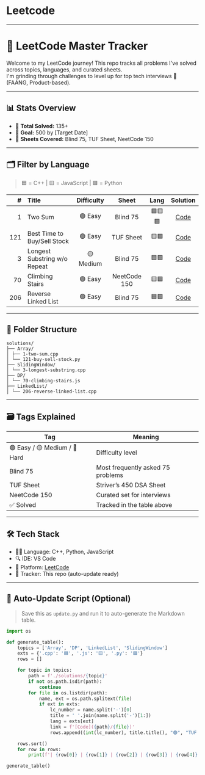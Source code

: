 # Leetcode
---

# 🧠 LeetCode Master Tracker

Welcome to my LeetCode journey! This repo tracks all problems I've solved across topics, languages, and curated sheets.  
I'm grinding through challenges to level up for top tech interviews 💼 (FAANG, Product-based).

---

## 📊 Stats Overview

- 🔢 **Total Solved:** 135+  
- 📆 **Goal:** 500 by [Target Date]  
- 🚀 **Sheets Covered:** Blind 75, TUF Sheet, NeetCode 150

---

## 🗂️ Filter by Language

> 🟦 = C++ | 🟨 = JavaScript | 🟩 = Python

| # | Title | Difficulty | Sheet | Lang | Solution |
|--:|:------|:-----------:|:-----:|:----:|:--------:|
| 1 | Two Sum | 🟢 Easy | Blind 75 | 🟦🟨🟩 | [Code](./solutions/Array/1-two-sum.cpp) |
| 121 | Best Time to Buy/Sell Stock | 🟢 Easy | TUF Sheet | 🟨🟩 | [Code](./solutions/Array/121-buy-sell-stock.py) |
| 3 | Longest Substring w/o Repeat | 🟡 Medium | Blind 75 | 🟦🟩 | [Code](./solutions/SlidingWindow/3-longest-substring.cpp) |
| 70 | Climbing Stairs | 🟢 Easy | NeetCode 150 | 🟨🟩 | [Code](./solutions/DP/70-climbing-stairs.js) |
| 206 | Reverse Linked List | 🟢 Easy | Blind 75 | 🟦🟩 | [Code](./solutions/LinkedList/206-reverse-linked-list.cpp) |

---

## 🧵 Folder Structure
```
solutions/
├── Array/
│ ├── 1-two-sum.cpp
│ └── 121-buy-sell-stock.py
├── SlidingWindow/
│ └── 3-longest-substring.cpp
├── DP/
│ └── 70-climbing-stairs.js
├── LinkedList/
│ └── 206-reverse-linked-list.cpp

```


---

## 🗃️ Tags Explained

| Tag | Meaning |
|-----|---------|
| 🟢 Easy / 🟡 Medium / 🔴 Hard | Difficulty level |
| Blind 75 | Most frequently asked 75 problems |
| TUF Sheet | Striver’s 450 DSA Sheet |
| NeetCode 150 | Curated set for interviews |
| ✅ Solved | Tracked in the table above |

---

## 🛠️ Tech Stack

- 👨‍💻 Language: C++, Python, JavaScript  
- 🔍 IDE: VS Code  
- 📘 Platform: [LeetCode](https://leetcode.com/)  
- 📁 Tracker: This repo (auto-update ready)

---

## 🔄 Auto-Update Script (Optional)

> Save this as `update.py` and run it to auto-generate the Markdown table.

```python
import os

def generate_table():
    topics = ['Array', 'DP', 'LinkedList', 'SlidingWindow']
    exts = {'.cpp': '🟦', '.js': '🟨', '.py': '🟩'}
    rows = []

    for topic in topics:
        path = f'./solutions/{topic}'
        if not os.path.isdir(path):
            continue
        for file in os.listdir(path):
            name, ext = os.path.splitext(file)
            if ext in exts:
                lc_number = name.split('-')[0]
                title = ' '.join(name.split('-')[1:])
                lang = exts[ext]
                link = f'[Code]({path}/{file})'
                rows.append((int(lc_number), title.title(), "🟢", "TUF Sheet", lang, link))

    rows.sort()
    for row in rows:
        print(f'| {row[0]} | {row[1]} | {row[2]} | {row[3]} | {row[4]} | {row[5]} |')

generate_table()
